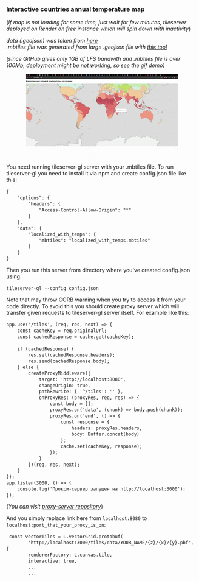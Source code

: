 ### Interactive countries annual temperature map ###
(_If map is not loading for some time, just wait for few minutes, tileserver deployed on Render on free instance which will spin down with inactivity_)

_data (.geojson) was taken from [here](https://globaldatalab.org/geos/table/surfacetempyear/)_ <br>
_.mbtiles file was generated from large .geojson file with [this tool](https://github.com/mapbox/tippecanoe)_<br>

_(since GitHub gives only 1GB of LFS bandwith and .mbtiles file is over 100Mb, deployment might be not working, so see the gif demo)_
<p align="center">
<img src="./gif.gif"/>
</p>

You need running tileserver-gl server with your .mbtiles file.
To run tileserver-gl you need to install it via npm and create config.json file like this:
```
{
    "options": {
        "headers": {
            "Access-Control-Allow-Origin": "*"
        }
    },
    "data": {
        "localized_with_temps": {
            "mbtiles": "localized_with_temps.mbtiles"
        }
    }
}
```
Then you run this server from directory where you've created config.json using:
```
tileserver-gl --config config.json
```
Note that may throw CORB warning when you try to access it from your code directly. To avoid this you should create proxy server which will transfer given requests to tileserver-gl server itself. 
For example like this:
```
app.use('/tiles', (req, res, next) => {
    const cacheKey = req.originalUrl;
    const cachedResponse = cache.get(cacheKey);

    if (cachedResponse) {
        res.set(cachedResponse.headers);
        res.send(cachedResponse.body);
    } else {
        createProxyMiddleware({
            target: 'http://localhost:8080',
            changeOrigin: true,
            pathRewrite: { '^/tiles': '' },
            onProxyRes: (proxyRes, req, res) => {
                const body = [];
                proxyRes.on('data', (chunk) => body.push(chunk));
                proxyRes.on('end', () => {
                    const response = {
                        headers: proxyRes.headers,
                        body: Buffer.concat(body)
                    };
                    cache.set(cacheKey, response);
                });
            }
        })(req, res, next);
    }
});
app.listen(3000, () => {
    console.log('Прокси-сервер запущен на http://localhost:3000');
});
```
(_You can visit [proxy-server repository](https://github.com/dtfyu3/tileservergl-proxy)_)


And you simply replace link here from ```localhost:8080``` to ```localhost:port_that_your_proxy_is_on```:
```
 const vectorTiles = L.vectorGrid.protobuf(
        'http://localhost:3000/tiles/data/YOUR_NAME/{z}/{x}/{y}.pbf', {
        rendererFactory: L.canvas.tile,
        interactive: true,
        ...
        ...
```
